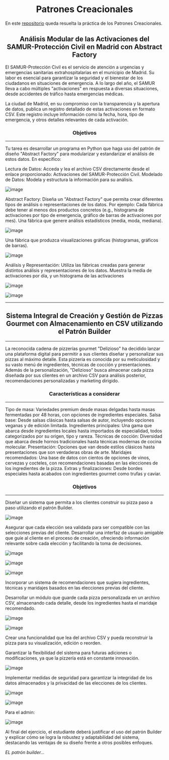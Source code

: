 <h1 align="center">Patrones Creacionales</h1>

En este [repositorio](https://github.com/Diegodesantos1/DOO_Patrones_Creacionales) queda resuelta la práctica de los Patrones Creacionales.

<h2 align="center">Análisis Modular de las Activaciones del SAMUR-Protección Civil en Madrid con Abstract Factory</h2>

El SAMUR-Protección Civil es el servicio de atención a urgencias y emergencias sanitarias extrahospitalarias en el municipio de Madrid. Su labor es esencial para garantizar la seguridad y el bienestar de los ciudadanos en situaciones de emergencia. A lo largo del año, el SAMUR lleva a cabo múltiples "activaciones" en respuesta a diversas situaciones, desde accidentes de tráfico hasta emergencias médicas.

La ciudad de Madrid, en su compromiso con la transparencia y la apertura de datos, publica un registro detallado de estas activaciones en formato CSV. Este registro incluye información como la fecha, hora, tipo de emergencia, y otros detalles relevantes de cada activación.

<h3 align="center">Objetivos</h3>

***

Tu tarea es desarrollar un programa en Python que haga uso del patrón de diseño "Abstract Factory" para modularizar y estandarizar el análisis de estos datos. En específico:

Lectura de Datos: Acceda y lea el archivo CSV directamente desde el enlace proporcionado: Activaciones del SAMUR-Protección Civil.
Modelado de Datos: Modela y estructura la información para su análisis.

![image](https://github.com/Diegodesantos1/DOO_Patrones_Creacionales/assets/91721855/558ded3c-702a-4e70-889c-2c09b851176b)


Abstract Factory: Diseña un "Abstract Factory" que permita crear diferentes tipos de análisis o representaciones de los datos. Por ejemplo:
Cada fábrica debe tener al menos dos productos concretos (e.g., histograma de activaciones por tipo de emergencia, gráfico de barras de activaciones por mes).
Una fábrica que genere análisis estadísticos (media, moda, mediana).

![image](https://github.com/Diegodesantos1/DOO_Patrones_Creacionales/assets/91721855/73e0650d-cde0-4759-84c8-f0ec923689a4)

Una fábrica que produzca visualizaciones gráficas (histogramas, gráficos de barras).

![image](https://github.com/Diegodesantos1/DOO_Patrones_Creacionales/assets/91721855/f9ccf586-8026-4f63-9dde-5b473b3eac2b)


Análisis y Representación: Utiliza las fábricas creadas para generar distintos análisis y representaciones de los datos. Muestra la media de activaciones por día, y un histograma de las activaciones


![image](https://github.com/Diegodesantos1/DOO_Patrones_Creacionales/assets/91721855/265a259d-bc9b-43c7-953c-aebf1b03942c)

![image](https://github.com/Diegodesantos1/DOO_Patrones_Creacionales/assets/91721855/d53d9ca2-26b6-450c-835e-0851d7e8b28c)


***

<h2 align="center">Sistema Integral de Creación y Gestión de Pizzas Gourmet con Almacenamiento en CSV utilizando el Patrón Builder</h2>

***

La reconocida cadena de pizzerías gourmet "Delizioso" ha decidido lanzar una plataforma digital para permitir a sus clientes diseñar y personalizar sus pizzas al máximo detalle. Esta pizzería es conocida por su meticulosidad y su vasto menú de ingredientes, técnicas de cocción y presentaciones. Además de la personalización, "Delizioso" busca almacenar cada pizza diseñada por sus clientes en un archivo CSV para análisis posterior, recomendaciones personalizadas y marketing dirigido.

<h3 align="center">Características a considerar</h3>

***

Tipo de masa: Variedades premium desde masas delgadas hasta masas fermentadas por 48 horas, con opciones de ingredientes especiales.
Salsa base: Desde salsas clásicas hasta salsas de autor, incluyendo opciones veganas y de edición limitada.
Ingredientes principales: Una gama que abarca desde ingredientes locales hasta importados de especialidad, todos categorizados por su origen, tipo y rareza.
Técnicas de cocción: Diversidad que abarca desde hornos tradicionales hasta técnicas modernas de cocina molecular.
Presentación: Opciones que van desde estilos clásicos hasta presentaciones que son verdaderas obras de arte.
Maridajes recomendados: Una base de datos con cientos de opciones de vinos, cervezas y cocteles, con recomendaciones basadas en las elecciones de los ingredientes de la pizza.
Extras y finalizaciones: Desde bordes especiales hasta acabados con ingredientes gourmet como trufas y caviar.

<h3 align="center">Objetivos</h3>

***

Diseñar un sistema que permita a los clientes construir su pizza paso a paso utilizando el patrón Builder.


![image](https://github.com/Diegodesantos1/DOO_Patrones_Creacionales/assets/91721855/f1758382-2015-4fa4-a858-e205cdf085bd)

Asegurar que cada elección sea validada para ser compatible con las selecciones previas del cliente.
Desarrollar una interfaz de usuario amigable que guíe al cliente en el proceso de creación, ofreciendo información relevante sobre cada elección y facilitando la toma de decisiones.

![image](https://github.com/Diegodesantos1/DOO_Patrones_Creacionales/assets/91721855/fdb7746a-03d6-4236-b2d5-3937bab21dd5)

![image](https://github.com/Diegodesantos1/DOO_Patrones_Creacionales/assets/91721855/7968b5a0-9c42-405f-9765-6d48174a6dfa)

![image](https://github.com/Diegodesantos1/DOO_Patrones_Creacionales/assets/91721855/dedf8f3d-22cc-4808-9501-4917b023b6dd)

Incorporar un sistema de recomendaciones que sugiera ingredientes, técnicas y maridajes basados en las elecciones previas del cliente.


Desarrollar un módulo que guarde cada pizza personalizada en un archivo CSV, almacenando cada detalle, desde los ingredientes hasta el maridaje recomendado.

![image](https://github.com/Diegodesantos1/DOO_Patrones_Creacionales/assets/91721855/4159f326-7a5d-4209-826a-ff4cb555133a)

![image](https://github.com/Diegodesantos1/DOO_Patrones_Creacionales/assets/91721855/407fea3f-1002-4310-ab96-f592ebd15313)

Crear una funcionalidad que lea del archivo CSV y pueda reconstruir la pizza para su visualización, edición o reorden.

Garantizar la flexibilidad del sistema para futuras adiciones o modificaciones, ya que la pizzería está en constante innovación.

![image](https://github.com/Diegodesantos1/DOO_Patrones_Creacionales/assets/91721855/568c7700-8497-483e-a726-dc7d5b547fc1)


Implementar medidas de seguridad para garantizar la integridad de los datos almacenados y la privacidad de las elecciones de los clientes.


![image](https://github.com/Diegodesantos1/DOO_Patrones_Creacionales/assets/91721855/56bb5b3f-7a0c-4f39-a4af-d6425eecfca7)

![image](https://github.com/Diegodesantos1/DOO_Patrones_Creacionales/assets/91721855/116fb280-b6d0-47ce-bcfb-1cb7b9b0b0e6)

Para el admin:

![image](https://github.com/Diegodesantos1/DOO_Patrones_Creacionales/assets/91721855/c1147205-d614-4687-a115-2e889e0d6f01)

Al final del ejercicio, el estudiante deberá justificar el uso del patrón Builder y explicar cómo se logra la robustez y adaptabilidad del sistema, destacando las ventajas de su diseño frente a otros posibles enfoques.

*EL patrón builder...*
